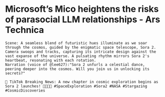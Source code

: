 # Microsoft’s Mico heightens the risks of parasocial LLM relationships - Ars Technica

```sora
Scene: A seamless blend of futuristic hues illuminate as we soar through the cosmos, guided by the enigmatic space telescope, Sora 2. Camera swoops and tracks, capturing its intricate design against the vast expanse of the universe. A pulsating rhythm mirrors Sora 2's heartbeat, resonating with each rotation.
Narration (voice of @lee627):"Sora 2 unfurls a celestial dance, peering deeper into the cosmos. Will you join us in unlocking its secrets?"
```

```tiktok
🎵 TikTok Breaking News: A new chapter in cosmic exploration begins as Sora 2 launches! 🚀🚀🌠🌌 #SpaceExploration #Sora2 #NASA #Stargazing #CosmicDiscoveries
```
